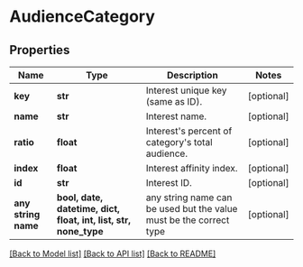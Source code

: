 # AudienceCategory


## Properties
Name | Type | Description | Notes
------------ | ------------- | ------------- | -------------
**key** | **str** | Interest unique key (same as ID). | [optional] 
**name** | **str** | Interest name. | [optional] 
**ratio** | **float** | Interest&#39;s percent of category&#39;s total audience. | [optional] 
**index** | **float** | Interest affinity index. | [optional] 
**id** | **str** | Interest ID. | [optional] 
**any string name** | **bool, date, datetime, dict, float, int, list, str, none_type** | any string name can be used but the value must be the correct type | [optional]

[[Back to Model list]](../README.md#documentation-for-models) [[Back to API list]](../README.md#documentation-for-api-endpoints) [[Back to README]](../README.md)


